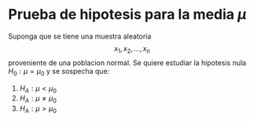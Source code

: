 Prueba de hipotesis para la media $\mu$
=======================

Suponga que se tiene una muestra aleatoria $$x_1, x_2, \ldots, x_n$$ proveniente de una poblacion normal. Se quiere estudiar la hipotesis nula $H_0: \mu = \mu_0$ y se sospecha que:

1. $H_A: \mu < \mu_0$
2. $H_A: \mu \neq \mu_0$
3. $H_A: \mu > \mu_0$


